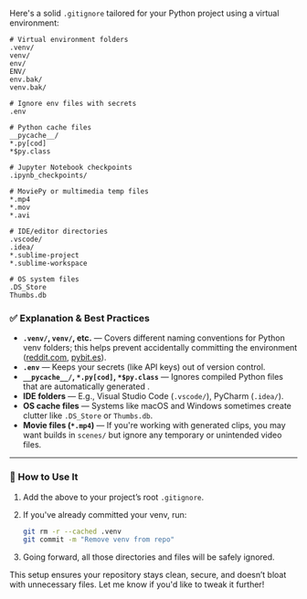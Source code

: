 Here's a solid `.gitignore` tailored for your Python project using a virtual environment:

```gitignore
# Virtual environment folders
.venv/
venv/
env/
ENV/
env.bak/
venv.bak/

# Ignore env files with secrets
.env

# Python cache files
__pycache__/
*.py[cod]
*$py.class

# Jupyter Notebook checkpoints
.ipynb_checkpoints/

# MoviePy or multimedia temp files
*.mp4
*.mov
*.avi

# IDE/editor directories
.vscode/
.idea/
*.sublime-project
*.sublime-workspace

# OS system files
.DS_Store
Thumbs.db
```

### ✅ Explanation & Best Practices

* **`.venv/`, `venv/`, etc.** — Covers different naming conventions for Python venv folders; this helps prevent accidentally committing the environment ([reddit.com][1], [pybit.es][2]).
* **`.env`** — Keeps your secrets (like API keys) out of version control.
* **`__pycache__/`, `*.py[cod]`, `*$py.class`** — Ignores compiled Python files that are automatically generated .
* **IDE folders** — E.g., Visual Studio Code (`.vscode/`), PyCharm (`.idea/`).
* **OS cache files** — Systems like macOS and Windows sometimes create clutter like `.DS_Store` or `Thumbs.db`.
* **Movie files (`*.mp4`)** — If you're working with generated clips, you may want builds in `scenes/` but ignore any temporary or unintended video files.

---

### 🎯 How to Use It

1. Add the above to your project’s root `.gitignore`.
2. If you've already committed your venv, run:

   ```bash
   git rm -r --cached .venv
   git commit -m "Remove venv from repo"
   ```
3. Going forward, all those directories and files will be safely ignored.

This setup ensures your repository stays clean, secure, and doesn’t bloat with unnecessary files. Let me know if you'd like to tweak it further!

[1]: https://www.reddit.com/r/djangolearning/comments/10ihsgy/while_adding_my_project_to_github_do_i_also_have/?utm_source=chatgpt.com "While adding my project to GitHub, do I also have to add the virtual ..."
[2]: https://pybit.es/articles/a-better-place-to-put-your-python-virtual-environments/?utm_source=chatgpt.com "A Better Place To Put Your Python Virtual Environments - Pybites"
